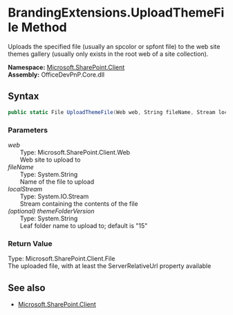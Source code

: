 # BrandingExtensions.UploadThemeFile Method  
Uploads the specified file (usually an spcolor or spfont file) to the web site themes gallery (usually only exists in the root web of a site collection).  

**Namespace:** [Microsoft.SharePoint.Client](Microsoft.SharePoint.Client.md)  
**Assembly:** OfficeDevPnP.Core.dll  
## Syntax
```C#
public static File UploadThemeFile(Web web, String fileName, Stream localStream, String themeFolderVersion)
```
### Parameters
*web*  
&emsp;&emsp;Type: Microsoft.SharePoint.Client.Web  
&emsp;&emsp;Web site to upload to  
*fileName*  
&emsp;&emsp;Type: System.String  
&emsp;&emsp;Name of the file to upload  
*localStream*  
&emsp;&emsp;Type: System.IO.Stream  
&emsp;&emsp;Stream containing the contents of the file  
*(optional) themeFolderVersion*  
&emsp;&emsp;Type: System.String  
&emsp;&emsp;Leaf folder name to upload to; default is "15"  
### Return Value
Type: Microsoft.SharePoint.Client.File  
The uploaded file, with at least the ServerRelativeUrl property available

## See also
- [Microsoft.SharePoint.Client](Microsoft.SharePoint.Client.md)
